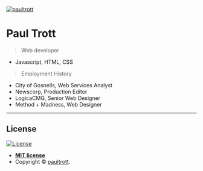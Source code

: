<a href="http://www.paultrott.com"><img src="https://external-preview.redd.it/JRDkq_PIZegjmCpqkglboYq0WwbNlHtLU-MuvM1lRSo.png?auto=webp&s=92e3c868548bdc695df3e9d2d9887f7ba8b9cad6" title="paultrott" alt="paultrott"></a>

# Paul Trott

> Web developer
- Javascript, HTML, CSS

> Employment History
- City of Gosnells, Web Services Analyst
- Newscorp, Production Editor
- LogicaCMG, Senior Web Designer
- Method + Madness, Web Designer

---

## License

[![License](http://img.shields.io/:license-mit-blue.svg?style=flat-square)](http://badges.mit-license.org)

- **[MIT license](http://opensource.org/licenses/mit-license.php)**
- Copyright © <a href="http://paultrott.com" target="_blank">paultrott</a>.
